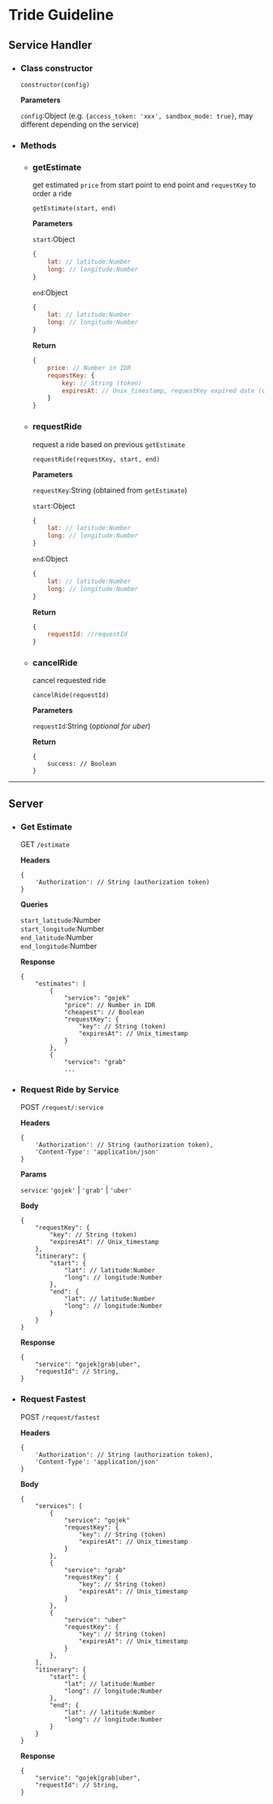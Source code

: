 # Tride Guideline 
## Service Handler
- ### Class constructor
    ```
    constructor(config)
    ```
    **Parameters**

    `config`:Object (e.g. `{access_token: 'xxx', sandbox_mode: true}`, may different depending on the service)

- ### Methods
    - ### getEstimate 
        get estimated `price` from start point to end point and `requestKey` to order a ride
        ```
        getEstimate(start, end)
        ```
        **Parameters**
        
        `start`:Object
        ```js
        {
            lat: // latitude:Number
            long: // longitude:Number
        }
        ```
        `end`:Object 
        ```js
        {
            lat: // latitude:Number
            long: // longitude:Number
        }
        ```
        **Return**
        ```js
        {
            price: // Number in IDR 
            requestKey: {
                key: // String (token)
                expiresAt: // Unix_timestamp, requestKey expired date (create manual if service API not provided)
            }
        }
        ```
    - ### requestRide
        request a ride based on previous `getEstimate`
        ```
        requestRide(requestKey, start, end)
        ```
        **Parameters**

        `requestKey`:String (obtained from `getEstimate`)

        `start`:Object
        ```js
        {
            lat: // latitude:Number
            long: // longitude:Number
        }
        ```
        `end`:Object 
        ```js
        {
            lat: // latitude:Number
            long: // longitude:Number
        }
        ```
        **Return**
        ```js
        {
            requestId: //requestId
        }
        ```
    - ### cancelRide
        cancel requested ride
        ```
        cancelRide(requestId)
        ```
        **Parameters**

        `requestId`:String (*optional for uber*)

        **Return**
        ```
        {
            success: // Boolean
        }
        ```
---
## Server

- ### Get Estimate
    GET `/estimate`
    
    **Headers** 
    ```
    {
        'Authorization': // String (authorization token)
    }
    ```
    **Queries**

    `start_latitude`:Number\
    `start_longitude`:Number\
    `end_latitude`:Number\
    `end_longitude`:Number

    **Response**

    ```
    {
        "estimates": [
            {
                "service": "gojek"
                "price": // Number in IDR
                "cheapest": // Boolean
                "requestKey": {
                    "key": // String (token)
                    "expiresAt": // Unix_timestamp
                }
            },
            {
                "service": "grab"
                ...
    ```

- ### Request Ride by Service
    POST `/request/:service`
    
    **Headers**
    ```
    {
        'Authorization': // String (authorization token),
        'Content-Type': 'application/json'
    }
    ```
    **Params**
    
    `service`: `'gojek'` | `'grab'` | `'uber'`

    **Body**

    ```
    {
        "requestKey": {
            "key": // String (token)
            "expiresAt": // Unix_timestamp
        },
        "itinerary": {
            "start": {
                "lat": // latitude:Number
                "long": // longitude:Number
            },
            "end": {
                "lat": // latitude:Number
                "long": // longitude:Number
            }
        }
    }
    ```
    **Response**
    ```
    {
        "service": "gojek|grab|uber",
        "requestId": // String,
    } 
    ```

- ### Request Fastest
    POST `/request/fastest`

    **Headers**
    ```
    {
        'Authorization': // String (authorization token),
        'Content-Type': 'application/json'
    }
    ```
    **Body**
    ```
    {
        "services": [
            {
                "service": "gojek"
                "requestKey": {
                    "key": // String (token)
                    "expiresAt": // Unix_timestamp
                }
            },
            {
                "service": "grab"
                "requestKey": {
                    "key": // String (token)
                    "expiresAt": // Unix_timestamp
                }
            },
            {
                "service": "uber"
                "requestKey": {
                    "key": // String (token)
                    "expiresAt": // Unix_timestamp
                }
            },
        ],
        "itinerary": {
            "start": {
                "lat": // latitude:Number
                "long": // longitude:Number
            },
            "end": {
                "lat": // latitude:Number
                "long": // longitude:Number
            }
        }
    }
    ```
    **Response**
    ```
    {
        "service": "gojek|grab|uber",
        "requestId": // String,
    } 
    ```